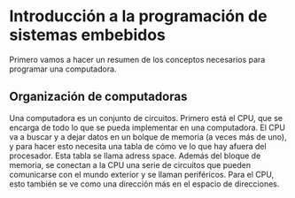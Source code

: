 # Introducción a la programación de sistemas embebidos

Primero vamos a hacer un resumen de los conceptos necesarios para programar una computadora.

## Organización de computadoras

Una computadora es un conjunto de circuitos. Primero está el CPU, que se encarga de todo lo que se pueda implementar en una computadora. El CPU va a buscar y a dejar datos en un bolque de memoria (a veces más de uno), y para hacer esto necesita una tabla de cómo ve lo que hay afuera del procesador. Esta tabla se llama adress space. Además del bloque de memoria, se conectan a la CPU una serie de circuitos que pueden comunicarse con el mundo exterior y se llaman periféricos. Para el CPU, esto también se ve como una dirección más en el espacio de direcciones. 
